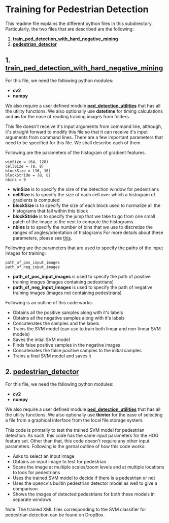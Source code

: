 # Training for Pedestrian Detection
This readme file explains the different python files in this subdirectory. Particularly, the two files that are described are the following:
1. [**train_ped_detection_with_hard_negative_mining** ](/Zeeshan_Nadir/training/train_ped_detection_with_hard_negative_mining.py)
2. [**pedestrian_detector** ](/Zeeshan_Nadir/training/pedestrian_detector.py)


## 1. [**train_ped_detection_with_hard_negative_mining**](/Zeeshan_Nadir/training/train_ped_detection_with_hard_negative_mining.py)
For this file, we need the following python modules:
- **cv2** 
- **numpy**

We also require a user defined module [**ped_detection_utilities**](/Zeeshan_Nadir/training/ped_detection_utilities.py) that has all the utility functions. We also optionally use **datetime** for timing calculations and **os** for the ease of reading training images from folders.

This file doesn't receive it's input arguments from command line, although, it's straight forward to modify this file so that it can receive it's input arguments from command lines. There are a few important parameters that need to be specified for this file. We shall describe each of them.

Following are the parameters of the histogram of gradient features. 
```
winSize = (64, 128)
cellSize = (8, 8) 
blockSize = (16, 16)
blockStride = (8, 8)
nbins = 9
```

- **winSize** is to specify the size of the detection window for pedestrians
- **cellSize** is to specify the size of each cell over which a histogram of gradients is computed
- **blockSize** is to specify the size of each block used to normalize all the histograms that fall within this block
- **blockStride** is to specify the jump that we take to go from one small patch of the image to the next to compute the histograms
- **nbins** is to specify the number of bins that we use to discretize the ranges of angles/orientation of histograms
For more details about these parameters, please see [this](http://docs.opencv.org/2.4/modules/gpu/doc/object_detection.html).

Following are the parameters that are used to specify the paths of the input images for training:
```
path_of_pos_input_images 
path_of_neg_input_images
``` 

- **path_of_pos_input_images** is used to specify the path of positive training images (images containing pedestrians)
- **path_of_neg_input_images** is used to specify the path of negative training images (images not containing pedestrians)


Following is an outline of this code works:

- Obtains all the positive samples along with it's labels
- Obtains all the negative samples along with it's labels
- Concatenates the samples and the labels
- Trains the SVM model (can use to train both linear and non-linear SVM models)
- Saves the intial SVM model
- Finds false positive samples in the negative images
- Concatenates the false positive samples to the initial samples 
- Trains a final SVM model and saves it


## 2. [**pedestrian_detector**](/Zeeshan_Nadir/training/pedestrian_detector.py)
For this file, we need the following python modules:
- **cv2** 
- **numpy**

We also require a user defined module [**ped_detection_utilities**](/Zeeshan_Nadir/training/ped_detection_utilities.py) that has all the utility functions. We also optionally use **tkinter** for the ease of selecting a file from a graphical interface from the local file storage system. 

This code is primarily to test the trained SVM model for pedestrian detection. As such, this code has the same input parameters for the HOG feature set. Other than that, this code doesn't require any other input parameters. Following is the gernal outline of how this code works:

- Asks to select an input image
- Obtains an input image to test for pedestrian
- Scans the image at multiple scales/zoom levels and at multiple locations to look for pedestrians
- Uses the trained SVM model to decide if there is a pedestrian or not
- Uses the opencv's builtin pedestrian detector model as well to give a comparison
- Shows the images of detected pedestrians for both these models in separate windows


Note: The trained XML files corresponding to the SVM classifier for pedestrian detection can be found on DropBox.
